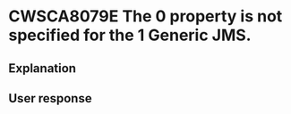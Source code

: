 # CWSCA8079E The 0 property is not specified for the 1 Generic JMS.

## Explanation

## User response